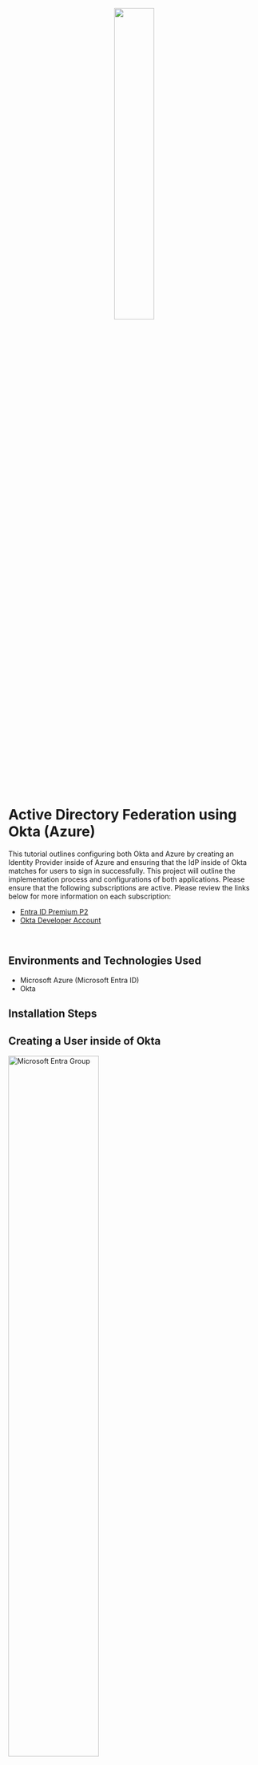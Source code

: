 <p align="center">
<img src="https://blogger.googleusercontent.com/img/b/R29vZ2xl/AVvXsEgFHrhxKbpCI1a-fY4vE40kw-FDkMQ98j5P0ulbN1O7K8XR06IUwQkMhgb6Ob7icGEUHeeJJlCf7Rpn4ZxjgXZfktuB7XFuIJlFVH6t48YsNhuSh0_JU-7bjztoBhmTjFcx7Spesl40yRFJPKtZAEYXvZW504KQ_oZPkJtZK6DVGwM1Ooqk8hqlyYamtTct/s1600" height="40%" width="40% alt=" AD Federation"/>
</p>

<h1>Active Directory Federation using Okta (Azure)</h1>

This tutorial outlines configuring both Okta and Azure by creating an Identity Provider inside of Azure and ensuring that the IdP inside of Okta matches for users to sign in successfully. This project will outline the implementation process and configurations of both applications. Please ensure that the following subscriptions are active. Please review the links below for more information on each subscription:

- [Entra ID Premium P2](https://www.microsoft.com/en-us/security/business/microsoft-entra-pricing)
- [Okta Developer Account](https://www.okta.com/free-trial/)

<br />

<h2>Environments and Technologies Used</h2>

- Microsoft Azure (Microsoft Entra ID)
- Okta

<h2>Installation Steps</h2>

<h2>Creating a User inside of Okta</h2>
<p>
<img src="https://imgur.com/byDJ1mI.png" height="60%" width="60%" alt="Microsoft Entra Group"/>
<img src="https://imgur.com/XmGOwko.png" height="60%" width="60%" alt="Microsoft Entra Group"/>
<img src="https://imgur.com/cGA0TI5.png" height="60%" width="60%" alt="Microsoft Entra Group"/>
</p>
<p>

- To create a user in Okta, select Directory > People > Add Person > Add User Info > Save. The new user will appear under the People tab. Next, you will give the user administrative privileges.
- Select the user that was created > Select Admin roles > Add individual admin privileges > Select the dropdown from the role and select Super Administrator > Save changes.
</p>
<br />
<h2>Setting up the Identity Provider in Okta</h2>
<p>
<img src="https://imgur.com/Rz0emZm.png" height="60%" width="60% alt="IdP"/>
<img src="https://imgur.com/Qnz3vzL.png" height="60%" width="60% alt="IdP"/>
<img src="https://imgur.com/nZUGj5R.png" height="60%" width="60% alt="IdP"/>
</p>
<p>

- Next, you will set up the identity provider inside of Okta. Select Security > Identity Providers > Add Identity Provider > Choose SAML as the Identity Provider (IDP) > Select Next > Fill in the required fields under General, Authentication Settings, and Account Matching with IDP username.
- For SAML Protocol Settings, navigate to your Azure portal > Sign in with your super administrator account > Select Microsoft Entra ID > Select Enterprise applications > New Application > Create New application and provide a name for the application > Select ‘Integrate any other application you don’t find in the gallery’ > Select Create
</p>
<br />
<h2>Setting up the IdP in Azure</h2>
<p>
<img src="https://imgur.com/f4pxRkL.png" height="60%" width="60%" alt="AD Federation"/>
<img src="https://imgur.com/Idw7YWy.png" height="80%" width="80%" alt="AD Federation"/>
</p>
<p>

- After creating the application, select ‘Setup Single Sign On (SSO)’ > Select SAML for the SSO method > Fill out the Identifier (Entity ID) and Reply URL by creating a dummy URL (We’ll get back to this part later) > Select Save.
- Next, select Attributes and Claims and fill in the information that will be sent to Okta. Keep in mind that this information is sent from Azure to Okta and it must match for the user to receive access.
- Open a current attribute claim and copy the ‘Namespace schema’, as this is very important for mapping and bringing over information. Add a name for the claim > Paste in the schema URL > Name the source attribute > Select Save
</p>
<br />
<h2>Setting up the IdP in Azure Continued</h2>
<p>
<img src="https://imgur.com/z14W9LP.png" height="60%" width="60%" alt="AD Federation"/>
<img src="https://imgur.com/79f5JQc.png" height="60%" width="60%" alt="AD Federation"/>
<img src="https://imgur.com/1E5fQ97.png" height="60%" width="60%" alt="AD Federation"/>
</p>
<p>

- Next, you will create a new SAML certificate > Select Save > Select the three dots to download the Base 64 Certificate download. Go back to the IDP provider screen in Okta and enter the IDP Issue URI, IDP SSO URL, and the IDP signature Certificate under SAML Protocol Settings > Select Finish.
- Next, you will collect the Audience URI (from Okta) to add to the Identifier (Entity ID) and the Assertion Consumer Service URL (from Okta) to add to the Reply URL inside Azure.
</p>
<br />
<h2>Linking and Mapping in Okta</h2>
<p>
<img src="https://imgur.com/PfNlpGv.png" height="50%" width="50%" alt="Okta"/>
</p>
<p>

- Next, you will begin mapping the attributes inside of Okta that will transferred from Azure.
- Select Edit Profile and mappings inside of the Okta IdP > Mappings to unmap all mappings under the ‘All’ tab and Save > Remove all custom attributes and select Save (Wait 30 seconds).
- Select Add Attribute under Custom and list the following above > Select Save.
</p>
<br />
<h2>Testing out Okta</h2>
<p>
<img src="https://imgur.com/sZBTKZT.png" height="60%" width="60%" alt="Okta"/>
<img src="https://imgur.com/wBcs7hK.png" height="60%" width="60%" alt="Okta"/>
<img src="https://imgur.com/sjva3UT.png" height="60%" width="60%" alt="Okta"/>
</p>
<p>

- Next, test out the linking of Okta and Azure by assigning users to the application.
- Select Users and Groups under the application that was created earlier > Add new user/group > Select Single Sign > Test > Test Sign On.
- Make sure that the attributes that are assigned in Okta are filled out in Azure under the users and groups of the Okta enterprise application.
</p>
<br />
